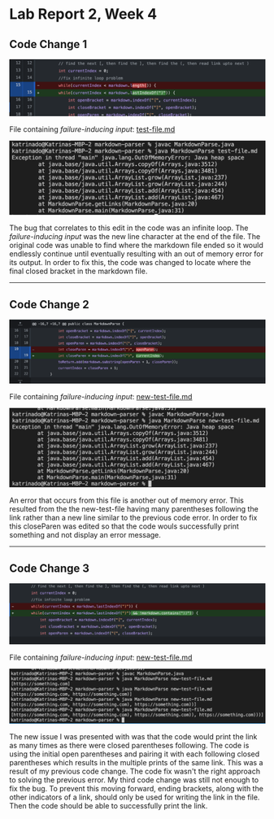 # Lab Report 2, Week 4

## Code Change 1
![Image](/labpics2/change1.png)

File containing *failure-inducing input*: [test-file.md](https://github.com/katrinado/markdown-parser/blob/main/test-file.md)

![Image](/labpics2/fail1.png)

The bug that correlates to this edit in the code was an infinite loop. The *failure-inducing input* was the new line character at the end of the file. The original code was unable to find where the markdown file ended so it would endlessly continue until eventually resulting with an out of memory error for its output. In order to fix this, the code was changed to locate where the final closed bracket in the markdown file.

---

## Code Change 2
![Image](/labpics2/change2.png)

File containing *failure-inducing input*: [new-test-file.md](https://github.com/katrinado/markdown-parser/blob/main/new-test-file.md)

![Image](/labpics2/fail2.png)

An error that occurs from this file is another out of memory error. This resulted from the the new-test-file having many parentheses following the link rather than a new line similar to the previous code error. In order to fix this closeParen was edited so that the code wouls successfully print something and not display an error message.


---

## Code Change 3
![Image](/labpics2/change3.png)

File containing *failure-inducing input*: [new-test-file.md](https://github.com/katrinado/markdown-parser/blob/main/new-test-file.md)

![Image](/labpics2/fail3.png)

The new issue I was presented with was that the code would print the link as many times as there were closed parentheses following. The code is using the initial open parentheses and pairing it with each following closed parentheses which results in the multiple prints of the same link. This was a result of my previous code change. The code fix wasn't the right approach to solving the previous error. My third code change was still not enough to fix the bug. To prevent this moving forward, ending brackets, along with the other indicators of a link, should only be used for writing the link in the file. Then the code should be able to successfully print the link.